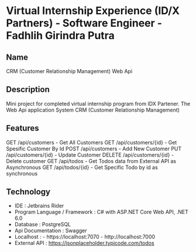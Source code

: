 # Virtual Internship Experience (ID/X Partners) - Software Engineer - Fadhlih Girindra Putra

## Name
CRM (Customer Relationship Management) Web Api

## Description
Mini project for completed virtual internship program from IDX Partener. The Web Api application System CRM (Customer Relationship Management)

## Features
GET /api/customers - Get All Customers
GET /api/customers/{id} - Get Spesific Customer By Id
POST /api/customers - Add New Customer
PUT /api/customers/{id} - Update Customer
DELETE /api/customers/{id} - Delete customer
GET /api/todos - Get Todos data from External API as Asynchronous
GET /api/todos/{id} - Get Specific Todo by id as synchronous


## Technology
- IDE : Jetbrains Rider
- Program Language / Framework : C# with ASP.NET Core Web API, .NET 6.0
- Database : PostgreSQL
- Api Documentation : Swagger
- Localhost : - https://localhost:7070
              - http://localhost:7000
- External API : https://jsonplaceholder.typicode.com/todos

